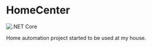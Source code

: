 # HomeCenter

![.NET Core](https://github.com/iberisoft/HomeCenter/workflows/.NET%20Core/badge.svg)

Home automation project started to be used at my house.

